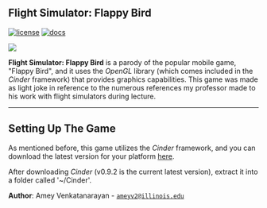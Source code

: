 ## Flight Simulator: Flappy Bird

[![license](https://img.shields.io/badge/license-MIT-green)](LICENSE)
[![docs](https://img.shields.io/badge/docs-yes-brightgreen)](docs/README.md)

![](flappybird.gif)

**Flight Simulator: Flappy Bird** is a parody of the popular mobile game, "Flappy Bird", and it uses the *OpenGL* library (which comes included in the *Cinder* framework) that provides graphics capabilities. This game was made as light joke in reference to the numerous references my professor made to his work with flight simulators during lecture.

---

## Setting Up The Game

As mentioned before, this game utilizes the *Cinder* framework, and you can download the latest version for your platform [here](https://libcinder.org/download).

After downloading *Cinder* (v0.9.2 is the current latest version), extract it into a folder called '~/Cinder'.

**Author**: Amey Venkatanarayan - [`ameyv2@illinois.edu`](mailto:example@illinois.edu)
